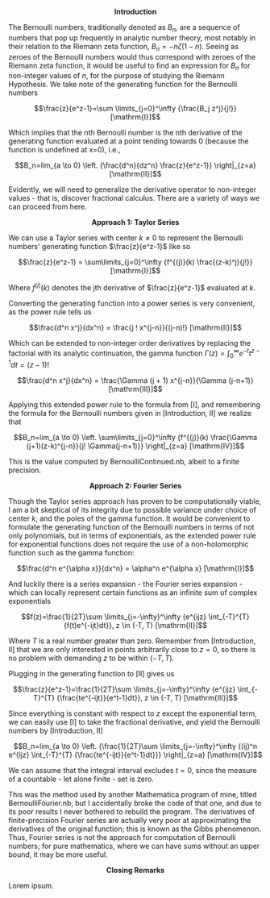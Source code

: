 $$\textbf{Introduction}$$

The Bernoulli numbers, traditionally denoted as $B_n$, are a sequence of numbers that pop up frequently in analytic number theory, most notably in their relation to the Riemann zeta function, $B_n=-n\zeta(1-n)$.
Seeing as zeroes of the Bernoulli numbers would thus correspond with zeroes of the Riemann zeta function, it would be useful to find an expression for $B_n$ for non-integer values of $n$, for the purpose of studying the Riemann Hypothesis.
We take note of the generating function for the Bernoulli numbers

$$\frac{z}{e^z-1}=\sum \limits_{j=0}^\infty {\frac{B_j z^j}{j!}}  [\mathrm{I}]$$

Which implies that the nth Bernoulli number is the nth derivative of the generating function evaluated at a point tending towards 0 (because the function is undefined at x=0), i.e.,

$$B_n=lim_{a \to 0} \left. {\frac{d^n}{dz^n} \frac{z}{e^z-1}} \right|_{z=a}  [\mathrm{II}]$$

Evidently, we will need to generalize the derivative operator to non-integer values - that is, discover fractional calculus. There are a variety of ways we can proceed from here.

$$\textbf{Approach 1: Taylor Series}$$

We can use a Taylor series with center $k \neq 0$ to represent the Bernoulli numbers' generating function $\frac{z}{e^z-1}$ like so

$$\frac{z}{e^z-1} = \sum\limits_{j=0}^\infty {f^{(j)}(k) \frac{(z-k)^j}{j!}}  [\mathrm{I}]$$

Where $f^{(j)}(k)$ denotes the jth derivative of $\frac{z}{e^z-1}$ evaluated at $k$.

Converting the generating function into a power series is very convenient, as the power rule tells us

$$\frac{d^n x^j}{dx^n} = \frac{j ! x^{j-n}}{(j-n)!}  [\mathrm{II}]$$

Which can be extended to non-integer order derivatives by replacing the factorial with its analytic continuation, the gamma function $\Gamma(z)=\int_0^\infty e^{-t} t^{z-1} dt=(z-1)!$

$$\frac{d^n x^j}{dx^n} = \frac{\Gamma (j + 1) x^{j-n}}{\Gamma (j-n+1)}  [\mathrm{III}]$$

Applying this extended power rule to the formula from [I], and remembering the formula for the Bernoulli numbers given in [Introduction, II] we realize that

$$B_n=lim_{a \to 0} \left. \sum\limits_{j=0}^\infty {f^{(j)}(k) \frac{\Gamma (j+1)(z-k)^{j-n}}{j! \Gamma(j-n+1)}} \right|_{z=a}  [\mathrm{IV}]$$

This is the value computed by BernoulliContinued.nb, albeit to a finite precision.

$$\textbf{Approach 2: Fourier Series}$$

Though the Taylor series approach has proven to be computationally viable, I am a bit skeptical of its integrity due to possible variance under choice of center $k$, and the poles of the gamma function. It would be convenient to formulate the generating function of the Bernoulli numbers in terms of not only polynomials, but in terms of exponentials, as the extended power rule for exponential functions does not require the use of a non-holomorphic function such as the gamma function:

$$\frac{d^n e^{\alpha x}}{dx^n} = \alpha^n e^{\alpha x}  [\mathrm{I}]$$

And luckily there is a series expansion - the Fourier series expansion - which can locally represent certain functions as an infinite sum of complex exponentials

$$f(z)=\frac{1}{2T}\sum \limits_{j=-\infty}^\infty {e^{ijz} \int_{-T}^{T} {f(t)e^{-ijt}dt}}, z \in (-T, T)  [\mathrm{II}]$$

Where $T$ is a real number greater than zero. Remember from [Introduction, II] that we are only interested in points arbitrarily close to $z=0$, so there is no problem with demanding $z$ to be within $(-T, T)$.

Plugging in the generating function to [II] gives us

$$\frac{z}{e^z-1}=\frac{1}{2T}\sum \limits_{j=-\infty}^\infty {e^{ijz} \int_{-T}^{T} {\frac{te^{-ijt}}{e^t-1}dt}}, z \in (-T, T)  [\mathrm{III}]$$

Since everything is constant with respect to $z$ except the exponential term, we can easily use [I] to take the fractional derivative, and yield the Bernoulli numbers by [Introduction, II]

$$B_n=lim_{a \to 0} \left. {\frac{1}{2T}\sum \limits_{j=-\infty}^\infty {(ij)^n e^{ijz} \int_{-T}^{T} {\frac{te^{-ijt}}{e^t-1}dt}}} \right|_{z=a}  [\mathrm{IV}]$$

We can assume that the integral interval excludes $t=0$, since the measure of a countable - let alone finite - set is zero.

This was the method used by another Mathematica program of mine, titled BernoulliFourier.nb, but I accidentally broke the code of that one, and due to its poor results I never bothered to rebuild the program. The derivatives of finite-precision Fourier series are actually very poor at approximating the derivatives of the original function; this is known as the Gibbs phenomenon. Thus, Fourier series is not the approach for computation of Bernoulli numbers; for pure mathematics, where we can have sums without an upper bound, it may be more useful.

$$\textbf{Closing Remarks}$$

Lorem ipsum.
